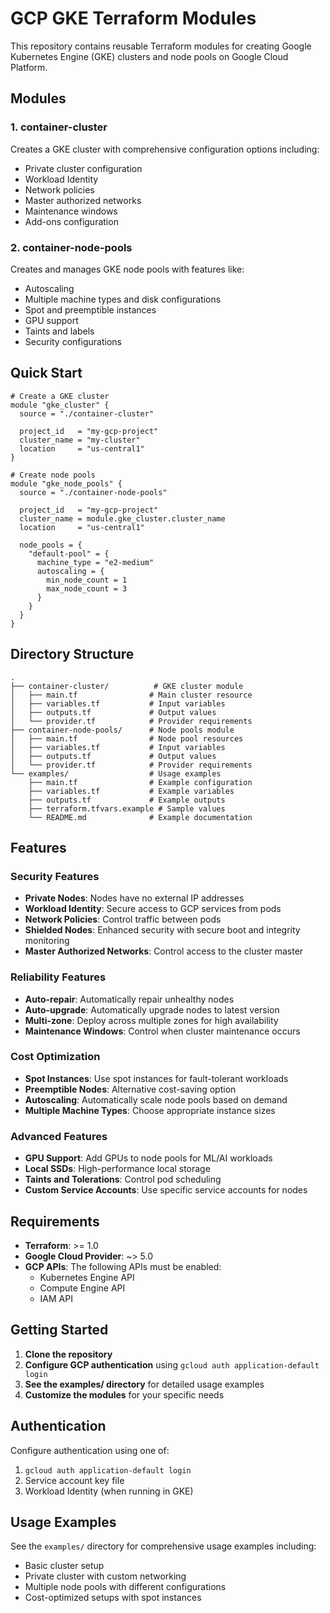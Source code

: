 # GCP GKE Terraform Modules

This repository contains reusable Terraform modules for creating Google Kubernetes Engine (GKE) clusters and node pools on Google Cloud Platform.

## Modules

### 1. container-cluster
Creates a GKE cluster with comprehensive configuration options including:
- Private cluster configuration
- Workload Identity
- Network policies
- Master authorized networks
- Maintenance windows
- Add-ons configuration

### 2. container-node-pools
Creates and manages GKE node pools with features like:
- Autoscaling
- Multiple machine types and disk configurations
- Spot and preemptible instances
- GPU support
- Taints and labels
- Security configurations

## Quick Start

```hcl
# Create a GKE cluster
module "gke_cluster" {
  source = "./container-cluster"
  
  project_id   = "my-gcp-project"
  cluster_name = "my-cluster"
  location     = "us-central1"
}

# Create node pools
module "gke_node_pools" {
  source = "./container-node-pools"
  
  project_id   = "my-gcp-project"
  cluster_name = module.gke_cluster.cluster_name
  location     = "us-central1"
  
  node_pools = {
    "default-pool" = {
      machine_type = "e2-medium"
      autoscaling = {
        min_node_count = 1
        max_node_count = 3
      }
    }
  }
}
```

## Directory Structure

```
.
├── container-cluster/          # GKE cluster module
│   ├── main.tf                # Main cluster resource
│   ├── variables.tf           # Input variables
│   ├── outputs.tf             # Output values
│   └── provider.tf            # Provider requirements
├── container-node-pools/      # Node pools module
│   ├── main.tf                # Node pool resources
│   ├── variables.tf           # Input variables
│   ├── outputs.tf             # Output values
│   └── provider.tf            # Provider requirements
└── examples/                  # Usage examples
    ├── main.tf                # Example configuration
    ├── variables.tf           # Example variables
    ├── outputs.tf             # Example outputs
    ├── terraform.tfvars.example # Sample values
    └── README.md              # Example documentation
```

## Features

### Security Features
- **Private Nodes**: Nodes have no external IP addresses
- **Workload Identity**: Secure access to GCP services from pods
- **Network Policies**: Control traffic between pods
- **Shielded Nodes**: Enhanced security with secure boot and integrity monitoring
- **Master Authorized Networks**: Control access to the cluster master

### Reliability Features
- **Auto-repair**: Automatically repair unhealthy nodes
- **Auto-upgrade**: Automatically upgrade nodes to latest version
- **Multi-zone**: Deploy across multiple zones for high availability
- **Maintenance Windows**: Control when cluster maintenance occurs

### Cost Optimization
- **Spot Instances**: Use spot instances for fault-tolerant workloads
- **Preemptible Nodes**: Alternative cost-saving option
- **Autoscaling**: Automatically scale node pools based on demand
- **Multiple Machine Types**: Choose appropriate instance sizes

### Advanced Features
- **GPU Support**: Add GPUs to node pools for ML/AI workloads
- **Local SSDs**: High-performance local storage
- **Taints and Tolerations**: Control pod scheduling
- **Custom Service Accounts**: Use specific service accounts for nodes

## Requirements

- **Terraform**: >= 1.0
- **Google Cloud Provider**: ~> 5.0
- **GCP APIs**: The following APIs must be enabled:
  - Kubernetes Engine API
  - Compute Engine API
  - IAM API

## Getting Started

1. **Clone the repository**
2. **Configure GCP authentication** using `gcloud auth application-default login`
3. **See the examples/ directory** for detailed usage examples
4. **Customize the modules** for your specific needs

## Authentication

Configure authentication using one of:
1. `gcloud auth application-default login`
2. Service account key file
3. Workload Identity (when running in GKE)

## Usage Examples

See the `examples/` directory for comprehensive usage examples including:
- Basic cluster setup
- Private cluster with custom networking
- Multiple node pools with different configurations
- Cost-optimized setups with spot instances
